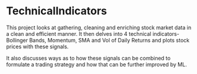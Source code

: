 # TechnicalIndicators

This project looks at gathering, cleaning and enriching stock market data in a clean and efficient manner. 
It then delves into 4 technical indicators- Bollinger Bands, Momentum, SMA and Vol of Daily Returns and plots stock prices with these signals. 

It also discusses ways as to how these signals can be combined to formulate a trading strategy and how that can be further improved by ML. 
